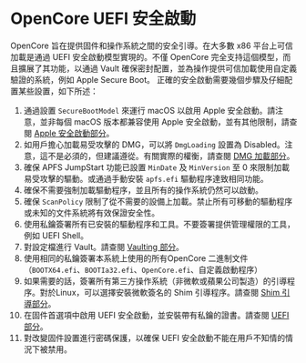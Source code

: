 # OpenCore UEFI 安全啟動

OpenCore 旨在提供固件和操作系統之間的安全引導。在大多數 x86 平台上可信加載是通過 UEFI 安全啟動模型實現的。不僅 OpenCore 完全支持這個模型，而且擴展了其功能，以通過 Vault 確保密封配置，並為操作提供可信加載使用自定義驗證的系統，例如 Apple Secure Boot。 正確的安全啟動需要幾個步驟及仔細配置某些設置，如下所述：

1. 通過設置 `SecureBootModel` 來運行 macOS 以啟用 Apple 安全啟動。請注意，並非每個 macOS 版本都兼容使用 Apple 安全啟動，並有其他限制，請查閱 [Apple 安全啟動部分](opencore-setting/apple-secure-boot.md)。
2. 如用戶擔心加載易受攻擊的 DMG，可以將 `DmgLoading` 設置為 Disabled。注意，這不是必須的，但建議遵從。有關實際的權衡，請查閱 [DMG 加載部分](opencore-setting/dmg-loading.md)。
3. 確保 APFS JumpStart 功能已設置 `MinDate` 及 `MinVersion` 至 0 來限制加載易受攻擊的驅動。或通過手動安裝 `apfs.efi` 驅動程序達致相同功能。
4. 確保不需要強制加載驅動程序，並且所有的操作系統仍然可以啟動。
5. 確保 `ScanPolicy` 限制了從不需要的設備上加載。禁止所有可移動的驅動程序或未知的文件系統將有效保證安全性。
6. 使用私鑰簽署所有已安裝的驅動程序和工具。不要簽署提供管理權限的工具，例如 UEFI Shell。
7. 對設定檔進行 Vault。請查閱 [Vaulting 部分](opencore-setting/vaulting.md)。
8. 使用相同的私鑰簽署本系統上使用的所有OpenCore 二進制文件（`BOOTX64.efi`、`BOOTIa32.efi`、`OpenCore.efi`、自定義啟動程序）
9.  如果需要的話，簽署所有第三方操作系統（非微軟或蘋果公司製造）的引導程序。對於Linux，可以選擇安裝微軟簽名的 Shim 引導程序。請查閱 [Shim 引導部分]()。
10. 在固件首選項中啟用 UEFI 安全啟動，並安裝帶有私鑰的證書。請查閱 [UEFI 部分](uefi-setting/preparing.md)。
11. 對改變固件設置進行密碼保護，以確保 UEFI 安全啟動不能在用戶不知情的情況下被禁用。



